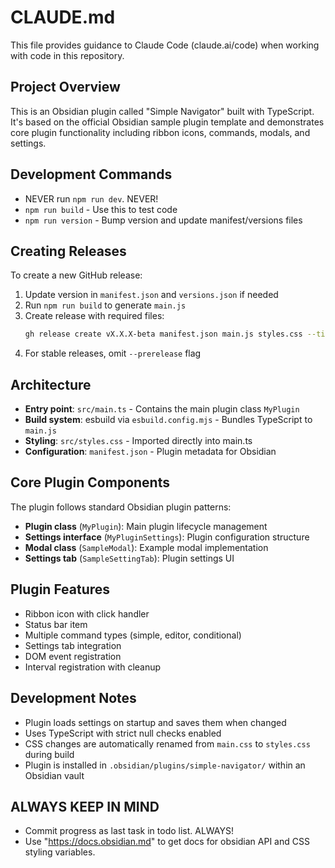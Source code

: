 # CLAUDE.md

This file provides guidance to Claude Code (claude.ai/code) when working with code in this repository.

## Project Overview

This is an Obsidian plugin called "Simple Navigator" built with TypeScript. It's based on the official Obsidian sample plugin template and demonstrates core plugin functionality including ribbon icons, commands, modals, and settings.

## Development Commands

- NEVER run `npm run dev`. NEVER!
- `npm run build` - Use this to test code 
- `npm run version` - Bump version and update manifest/versions files

## Creating Releases

To create a new GitHub release:

1. Update version in `manifest.json` and `versions.json` if needed
2. Run `npm run build` to generate `main.js`
3. Create release with required files:
   ```bash
   gh release create vX.X.X-beta manifest.json main.js styles.css --title "Simple Navigator vX.X.X-beta" --prerelease --generate-notes
   ```
4. For stable releases, omit `--prerelease` flag

## Architecture

- **Entry point**: `src/main.ts` - Contains the main plugin class `MyPlugin`
- **Build system**: esbuild via `esbuild.config.mjs` - Bundles TypeScript to `main.js`
- **Styling**: `src/styles.css` - Imported directly into main.ts
- **Configuration**: `manifest.json` - Plugin metadata for Obsidian

## Core Plugin Components

The plugin follows standard Obsidian plugin patterns:

- **Plugin class** (`MyPlugin`): Main plugin lifecycle management
- **Settings interface** (`MyPluginSettings`): Plugin configuration structure
- **Modal class** (`SampleModal`): Example modal implementation
- **Settings tab** (`SampleSettingTab`): Plugin settings UI

## Plugin Features

- Ribbon icon with click handler
- Status bar item
- Multiple command types (simple, editor, conditional)
- Settings tab integration
- DOM event registration
- Interval registration with cleanup

## Development Notes

- Plugin loads settings on startup and saves them when changed
- Uses TypeScript with strict null checks enabled
- CSS changes are automatically renamed from `main.css` to `styles.css` during build
- Plugin is installed in `.obsidian/plugins/simple-navigator/` within an Obsidian vault

## ALWAYS KEEP IN MIND

- Commit progress as last task in todo list. ALWAYS!
- Use "https://docs.obsidian.md" to get docs for obsidian API and CSS styling variables.